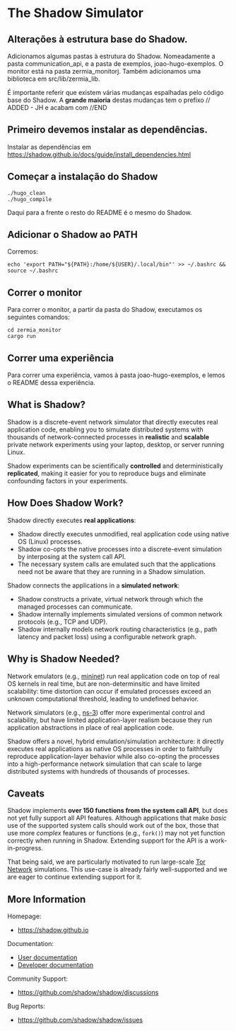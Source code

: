 # The Shadow Simulator

## Alterações à estrutura base do Shadow.
Adicionamos algumas pastas à estrutura do Shadow.
Nomeadamente a pasta communication_api, e a pasta de exemplos, joao-hugo-exemplos.
O monitor está na pasta zermia_monitorj.
Também adicionamos uma biblioteca em src/lib/zermia_lib.

É importante referir que existem várias mudanças espalhadas pelo código base do Shadow.
A **grande maioria** destas mudanças tem o prefixo // ADDED - JH
e acabam com //END


## Primeiro devemos instalar as dependências.

Instalar as dependências em https://shadow.github.io/docs/guide/install_dependencies.html




## Começar a instalação do Shadow
```
./hugo_clean
./hugo_compile
```
Daqui para a frente o resto do README é o mesmo do Shadow.

## Adicionar o Shadow ao PATH
Corremos:
```
echo 'export PATH="${PATH}:/home/${USER}/.local/bin"' >> ~/.bashrc && source ~/.bashrc
```

## Correr o monitor
Para correr o monitor, a partir da pasta do Shadow, executamos os seguintes comandos:
```
cd zermia_monitor
cargo run
```

## Correr uma experiência
Para correr uma experiência, vamos à pasta joao-hugo-exemplos, e lemos o README dessa experiência.



## What is Shadow?

Shadow is a discrete-event network simulator that directly executes real
application code, enabling you to simulate distributed systems with thousands of
network-connected processes in **realistic** and **scalable** private network
experiments using your laptop, desktop, or server running Linux.

Shadow experiments can be scientifically **controlled** and deterministically
**replicated**, making it easier for you to reproduce bugs and eliminate
confounding factors in your experiments.

## How Does Shadow Work?

Shadow directly executes **real applications**:

- Shadow directly executes unmodified, real application code using native OS
  (Linux) processes.
- Shadow co-opts the native processes into a discrete-event simulation by
  interposing at the system call API.
- The necessary system calls are emulated such that the applications need not
  be aware that they are running in a Shadow simulation.

Shadow connects the applications in a **simulated network**:

- Shadow constructs a private, virtual network through which the managed
  processes can communicate.
- Shadow internally implements simulated versions of common network protocols
  (e.g., TCP and UDP).
- Shadow internally models network routing characteristics (e.g., path latency
  and packet loss) using a configurable network graph.

## Why is Shadow Needed?

Network emulators (e.g., [mininet](http://mininet.org)) run real application
code on top of real OS kernels in real time, but are non-determinsitic and have
limited scalability: time distortion can occur if emulated processes exceed an
unknown computational threshold, leading to undefined behavior.

Network simulators (e.g., [ns-3](https://www.nsnam.org)) offer more experimental
control and scalability, but have limited application-layer realism because they
run application abstractions in place of real application code.

Shadow offers a novel, hybrid emulation/simulation architecture: it directly
executes real applications as native OS processes in order to faithfully
reproduce application-layer behavior while also co-opting the processes into a
high-performance network simulation that can scale to large distributed systems
with hundreds of thousands of processes.

## Caveats

Shadow implements **over 150 functions from the system call API**, but does not
yet fully support all API features. Although applications that make _basic_ use
of the supported system calls should work out of the box, those that use more
_complex_ features or functions (e.g., `fork()`) may not yet function correctly
when running in Shadow. Extending support for the API is a work-in-progress.

That being said, we are particularly motivated to run large-scale [Tor
Network](https://www.torproject.org) simulations. This use-case is already
fairly well-supported and we are eager to continue extending support for it.

## More Information

Homepage:
- <https://shadow.github.io>

Documentation:
- [User documentation](https://shadow.github.io/docs/guide)
- [Developer documentation](https://shadow.github.io/docs/rust)

Community Support:
- <https://github.com/shadow/shadow/discussions>

Bug Reports:
- <https://github.com/shadow/shadow/issues>

<!--- ANCHOR_END: body (for mdbook) -->
